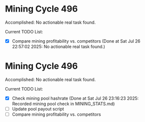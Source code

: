 # Mining Cycle 496

Accomplished: No actionable real task found.

Current TODO List:

- [x] Compare mining profitability vs. competitors  (Done at Sat Jul 26 22:57:02 2025: No actionable real task found.)

# Mining Cycle 496

Accomplished: No actionable real task found.

Current TODO List:

- [x] Check mining pool hashrate  (Done at Sat Jul 26 23:16:23 2025: Recorded mining pool check in MINING_STATS.md)
- [ ] Update pool payout script
- [ ] Compare mining profitability vs. competitors